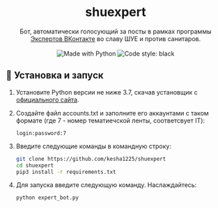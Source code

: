 <h1 align="center">shuexpert</h1>
<p align="center">
    Бот, автоматически голосующий за посты в рамках программы <a href="https://vk.com/vkexperts">Экспертов ВКонтакте</a> во славу ШУЕ и против санитаров.
    <br /><br />
    <img alt="Made with Python" src="https://img.shields.io/badge/Made%20with-Python-%23FFD242?logo=python&logoColor=white">
    <img alt="Code style: black" src="https://img.shields.io/badge/code%20style-black-000000.svg">
</p>

## 🚀 Установка и запуск

1. Установите Python версии не ниже 3.7, скачав установщик с [официального сайта](https://www.python.org/downloads/).
2. Создайте файл accounts.txt и заполните его аккаунтами с таком формате (где 7 - номер тематиечской ленты, соответсвует IT):
    ```
    login:password:7 
    ```

2. Введите следующие команды в командную строку:
    ```sh
    git clone https://github.com/kesha1225/shuexpert
    cd shuexpert
    pip3 install -r requirements.txt
    ```
3. Для запуска введите следующую команду. Наслаждайтесь:
    ```sh
    python expert_bot.py
    ```
